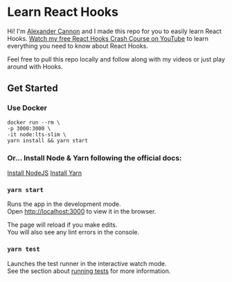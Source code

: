 # Learn React Hooks

Hi! I'm [Alexander Cannon](https://alex-cannon.github.io/portfolio) and I made this repo for you to easily learn React Hooks. [Watch my free React Hooks Crash Course on YouTube](https://www.youtube.com/watch?v=v-FlQqohL6A&list=PLCl9m6jQF0CKT_5G52qZJsp2ejK9we_pr) to learn everything you need to know about React Hooks.

Feel free to pull this repo locally and follow along with my videos or just play around with Hooks.

## Get Started

### Use Docker
```
docker run --rm \
-p 3000:3000 \
-it node:lts-slim \
yarn install && yarn start
```

### Or... Install Node & Yarn following the official docs:
[Install NodeJS](https://nodejs.org/en/download/)
[Install Yarn](https://yarnpkg.com/en/docs/install#windows-stable)

### `yarn start`

Runs the app in the development mode.<br />
Open [http://localhost:3000](http://localhost:3000) to view it in the browser.

The page will reload if you make edits.<br />
You will also see any lint errors in the console.

### `yarn test`

Launches the test runner in the interactive watch mode.<br />
See the section about [running tests](https://facebook.github.io/create-react-app/docs/running-tests) for more information.
